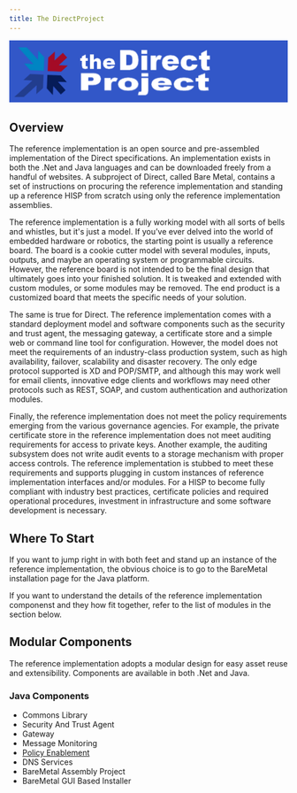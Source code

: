 ```yaml
---
title: The DirectProject
---
```


<p align="center">
  <img src="/assets/logo.png">
</p>

## Overview
The reference implementation is an open source and pre-assembled implementation of the Direct specifications. An implementation exists in both the .Net and Java languages and can be downloaded freely from a handful of websites. A subproject of Direct, called Bare Metal, contains a set of instructions on procuring the reference implementation and standing up a reference HISP from scratch using only the reference implementation assemblies.

The reference implementation is a fully working model with all sorts of bells and whistles, but it's just a model. If you’ve ever delved into the world of embedded hardware or robotics, the starting point is usually a reference board. The board is a cookie cutter model with several modules, inputs, outputs, and maybe an operating system or programmable circuits. However, the reference board is not intended to be the final design that ultimately goes into your finished solution. It is tweaked and extended with custom modules, or some modules may be removed. The end product is a customized board that meets the specific needs of your solution.

The same is true for Direct. The reference implementation comes with a standard deployment model and software components such as the security and trust agent, the messaging gateway, a certificate store and a simple web or command line tool for configuration. However, the model does not meet the requirements of an industry-class production system, such as high availability, failover, scalability and disaster recovery. The only edge protocol supported is XD and POP/SMTP, and although this may work well for email clients, innovative edge clients and workflows may need other protocols such as REST, SOAP, and custom authentication and authorization modules.

Finally, the reference implementation does not meet the policy requirements emerging from the various governance agencies. For example, the private certificate store in the reference implementation does not meet auditing requirements for access to private keys. Another example, the auditing subsystem does not write audit events to a storage mechanism with proper access controls. The reference implementation is stubbed to meet these requirements and supports plugging in custom instances of reference implementation interfaces and/or modules. For a HISP to become fully compliant with industry best practices, certificate policies and required operational procedures, investment in infrastructure and some software development is necessary.

## Where To Start
If you want to jump right in with both feet and stand up an instance of the reference implementation, the obvious choice is to go to the BareMetal installation page for the Java platform.

If you want to understand the details of the reference implementation componenst and they how fit together, refer to the list of modules in the section below.

## Modular Components
The reference implementation adopts a modular design for easy asset reuse and extensibility. Components are available in both .Net and Java.

### Java Components
* Commons Library
* Security And Trust Agent
* Gateway
* Message Monitoring
* [Policy Enablement](https://directprojectjavari.github.io/direct-policy/)
* DNS Services
* BareMetal Assembly Project
* BareMetal GUI Based Installer
